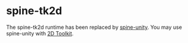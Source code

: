 # spine-tk2d

The spine-tk2d runtime has been replaced by [spine-unity](../spine-unity). You may use spine-unity with [2D Toolkit](http://www.2dtoolkit.com/).

